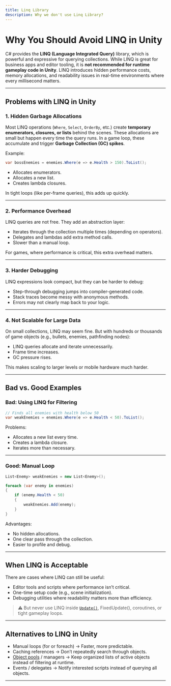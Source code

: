 ```yaml
---
title: Linq Library
description: Why we don't use Linq Library?
---
```


# Why You Should Avoid LINQ in Unity

C# provides the **LINQ (Language Integrated Query)** library, which is powerful and expressive for querying collections. While LINQ is great for business apps and editor tooling, it is **not recommended for runtime gameplay code in Unity**. LINQ introduces hidden performance costs, memory allocations, and readability issues in real-time environments where every millisecond matters.

---

## Problems with LINQ in Unity

### 1. Hidden Garbage Allocations
Most LINQ operations (`Where`, `Select`, `OrderBy`, etc.) create **temporary enumerators, closures, or lists** behind the scenes. These allocations are small but happen every time the query runs. In a game loop, these accumulate and trigger **Garbage Collection (GC) spikes**.

Example:
```csharp
var bossEnemies = enemies.Where(e => e.Health > 150).ToList();
```

- Allocates enumerators.
- Allocates a new list.
- Creates lambda closures.

In tight loops (like per-frame queries), this adds up quickly.

---

### 2. Performance Overhead
LINQ queries are not free. They add an abstraction layer:

- Iterates through the collection multiple times (depending on operators).
- Delegates and lambdas add extra method calls.
- Slower than a manual loop.

For games, where performance is critical, this extra overhead matters.

---

### 3. Harder Debugging
LINQ expressions look compact, but they can be harder to debug:
- Step-through debugging jumps into compiler-generated code.
- Stack traces become messy with anonymous methods.
- Errors may not clearly map back to your logic.

---

### 4. Not Scalable for Large Data
On small collections, LINQ may seem fine. But with hundreds or thousands of game objects (e.g., bullets, enemies, pathfinding nodes):
- LINQ queries allocate and iterate unnecessarily.
- Frame time increases.
- GC pressure rises.

This makes scaling to larger levels or mobile hardware much harder.

---

## Bad vs. Good Examples

### Bad: Using LINQ for Filtering

```csharp
// Finds all enemies with health below 50
var weakEnemies = enemies.Where(e => e.Health < 50).ToList();
```

Problems:
- Allocates a new list every time.
- Creates a lambda closure.
- Iterates more than necessary.

---

### Good: Manual Loop

```csharp
List<Enemy> weakEnemies = new List<Enemy>();

foreach (var enemy in enemies)
{
    if (enemy.Health < 50)
    {
        weakEnemies.Add(enemy);
    }
}
```

Advantages:
- No hidden allocations.
- One clear pass through the collection.
- Easier to profile and debug.

---

## When LINQ is Acceptable
There are cases where LINQ can still be useful:
- Editor tools and scripts where performance isn’t critical.
- One-time setup code (e.g., scene initialization).
- Debugging utilities where readability matters more than efficiency.

> ⚠️ But never use LINQ inside [`Update()`](Update()), FixedUpdate(), coroutines, or tight gameplay loops.

---

## Alternatives to LINQ in Unity
- Manual loops (for or foreach) → Faster, more predictable.
- Caching references → Don’t repeatedly search through objects.
- [Object pools](http://localhost:3000/Coding%20Standards/Best%20Practices/Object%20Pooling) / managers → Keep organized lists of active objects instead of filtering at runtime.
- Events / delegates → Notify interested scripts instead of querying all objects.

---